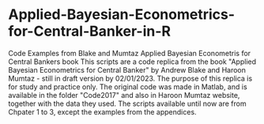 # Applied-Bayesian-Econometrics-for-Central-Banker-in-R
Code Examples from Blake and Mumtaz Applied Bayesian Econometris for Central Bankers book
This scripts are a code replica from the book "Applied Bayesian Econometrics for Central Banker" by Andrew Blake and Haroon Mumtaz - still in draft version by 02/01/2023. The purpose of this replica is for study and practice only. The original code was made in Matlab, and is available in the folder "Code2017" and also in Haroon Mumtaz website, together with the data they used. The scripts available until now are from Chpater 1 to 3, except the examples from the appendices.
